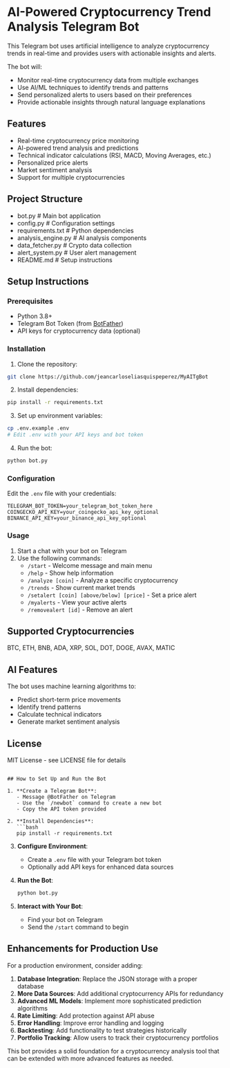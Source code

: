 # AI-Powered Cryptocurrency Trend Analysis Telegram Bot

This Telegram bot uses artificial intelligence to analyze cryptocurrency trends in real-time and provides users with actionable insights and alerts.

The bot will:
- Monitor real-time cryptocurrency data from multiple exchanges
- Use AI/ML techniques to identify trends and patterns
- Send personalized alerts to users based on their preferences
- Provide actionable insights through natural language explanations

## Features

- Real-time cryptocurrency price monitoring
- AI-powered trend analysis and predictions
- Technical indicator calculations (RSI, MACD, Moving Averages, etc.)
- Personalized price alerts
- Market sentiment analysis
- Support for multiple cryptocurrencies

## Project Structure
- bot.py                 # Main bot application
- config.py              # Configuration settings
- requirements.txt       # Python dependencies
- analysis_engine.py     # AI analysis components
- data_fetcher.py        # Crypto data collection
- alert_system.py        # User alert management
- README.md              # Setup instructions


## Setup Instructions

### Prerequisites

- Python 3.8+
- Telegram Bot Token (from [BotFather](https://t.me/BotFather))
- API keys for cryptocurrency data (optional)

### Installation

1. Clone the repository:
```bash
git clone https://github.com/jeancarloseliasquispeperez/MyAITgBot
```
2. Install dependencies:
```bash
pip install -r requirements.txt
```

3. Set up environment variables:
```bash
cp .env.example .env
# Edit .env with your API keys and bot token
```

4. Run the bot:
```bash
python bot.py
```

### Configuration

Edit the `.env` file with your credentials:

```
TELEGRAM_BOT_TOKEN=your_telegram_bot_token_here
COINGECKO_API_KEY=your_coingecko_api_key_optional
BINANCE_API_KEY=your_binance_api_key_optional
```

### Usage

1. Start a chat with your bot on Telegram
2. Use the following commands:
   - `/start` - Welcome message and main menu
   - `/help` - Show help information
   - `/analyze [coin]` - Analyze a specific cryptocurrency
   - `/trends` - Show current market trends
   - `/setalert [coin] [above/below] [price]` - Set a price alert
   - `/myalerts` - View your active alerts
   - `/removealert [id]` - Remove an alert

## Supported Cryptocurrencies

BTC, ETH, BNB, ADA, XRP, SOL, DOT, DOGE, AVAX, MATIC

## AI Features

The bot uses machine learning algorithms to:
- Predict short-term price movements
- Identify trend patterns
- Calculate technical indicators
- Generate market sentiment analysis

## License

MIT License - see LICENSE file for details
```

## How to Set Up and Run the Bot

1. **Create a Telegram Bot**:
   - Message @BotFather on Telegram
   - Use the `/newbot` command to create a new bot
   - Copy the API token provided

2. **Install Dependencies**:
   ```bash
   pip install -r requirements.txt
   ```

3. **Configure Environment**:
   - Create a `.env` file with your Telegram bot token
   - Optionally add API keys for enhanced data sources

4. **Run the Bot**:
   ```bash
   python bot.py
   ```

5. **Interact with Your Bot**:
   - Find your bot on Telegram
   - Send the `/start` command to begin

## Enhancements for Production Use

For a production environment, consider adding:

1. **Database Integration**: Replace the JSON storage with a proper database
2. **More Data Sources**: Add additional cryptocurrency APIs for redundancy
3. **Advanced ML Models**: Implement more sophisticated prediction algorithms
4. **Rate Limiting**: Add protection against API abuse
5. **Error Handling**: Improve error handling and logging
6. **Backtesting**: Add functionality to test strategies historically
7. **Portfolio Tracking**: Allow users to track their cryptocurrency portfolios

This bot provides a solid foundation for a cryptocurrency analysis tool that can be extended with more advanced features as needed.
